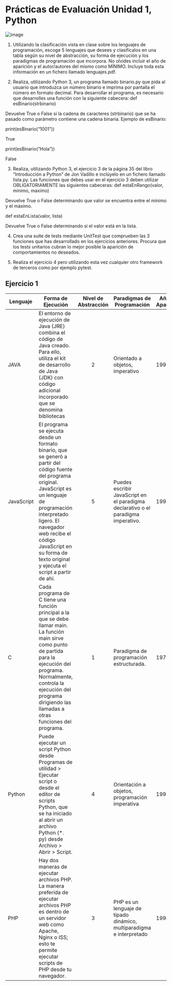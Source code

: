 # Prácticas de Evaluación Unidad 1, Python
![image](https://user-images.githubusercontent.com/115977230/204237464-b5ad4850-77ae-456b-9c77-70ad4016c1dc.png)


1. Utilizando la clasificación vista en clase sobre los lenguajes de programación, escoge 5 lenguajes que desees y clasifícalos en una tabla según su nivel de abstracción, su forma de ejecución y los paradigmas de programación que incorpora. No olvides incluir el año de aparición y el autor/autores del mismo como MÍNIMO. Incluye toda esta información en un fichero llamado lenguajes.pdf.

2. Realiza, utilizando Python 3, un programa llamado binario.py que pida al usuario que introduzca un número binario e imprima por pantalla el número en formato decimal. Para desarrollar el programa, es necesario que desarrolles una función con la siguiente cabecera:
def esBinario(strbinario)

Devuelve True o False si la cadena de caracteres (strbinario) que se ha pasado como parámetro contiene una cadena binaria.
Ejemplo de esBinario:

print(esBinario(“1001”))

True

print(esBinario(“Hola”)) 

False

3. Realiza, utilizando Python 3, el ejercicio 3 de la página 35 del libro “Introducción a Python” de Jon Vadillo e inclúyelo en un fichero llamado lista.py. Las funciones que debes usar en el ejercicio 3 deben utilizar OBLIGATORIAMENTE las siguientes cabeceras:
def estaEnRango(valor, minimo, maximo)

Devuelve True o False determinando que valor se encuentra entre el mínimo y el máximo.

def estaEnLista(valor, lista)

Devuelve True o False determinando si el valor está en la lista.

4. Crea una suite de tests mediante UnitTest que comprueben las 3 funciones que has desarrollado en los ejercicios anteriores. Procura que los tests unitarios cubran lo mejor posible la aparición de comportamientos no deseados.

5. Realiza el ejercicio 4 pero utilizando esta vez cualquier otro framework de terceros como por ejemplo pytest.
## Ejercicio 1 

| Lenguaje | Forma de Ejecución | Nivel de Abstracción | Paradigmas de Programación | Año de Aparición | Autor
| --- | --- | :---: | --- | --- | --- |
| JAVA | El entorno de ejecución de Java (JRE) combina el código de Java creado. Para ello, utiliza el kit de desarrollo de Java (JDK) con código adicional incorporado que se denomina bibliotecas | 2 |  Orientado a objetos, imperativo | 1995  |  James Gosling
| JavaScript | El programa se ejecuta desde un formato binario, que se generó a partir del código fuente del programa original. JavaScript es un lenguaje de programación interpretado ligero. El navegador web recibe el código JavaScript en su forma de texto original y ejecuta el script a partir de ahí. | 5 | Puedes escribir JavaScript en el paradigma declarativo o el paradigma imperativo. | 1995 |  Brendan Eich 
| C | Cada programa de C tiene una función principal a la que se debe llamar main. La función main sirve como punto de partida para la ejecución del programa. Normalmente, controla la ejecución del programa dirigiendo las llamadas a otras funciones del programa. | 1 | Paradigma de programación estructurada. | 	1972 | 	Dennis Ritchie
| Python | Puede ejecutar un script Python desde Programas de utilidad > Ejecutar script o desde el editor de scripts Python, que se ha iniciado al abrir un archivo Python (*. py) desde Archivo > Abrir > Script. | 4 | Orientación a objetos, programación imperativa | 1991 | van Rossum
| PHP | Hay dos maneras de ejecutar archivos PHP. La manera preferida de ejecutar archivos PHP es dentro de un servidor web como Apache, Nginx o ISS; esto te permite ejecutar scripts de PHP desde tu navegador. | 3 | PHP es un lenguaje de tipado dinámico, multiparadigma e interpretado | 1994 | Rasmus Lerdorf



